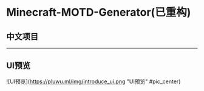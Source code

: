 # Minecraft-MOTD-Generator(已重构)  
## 中文项目
---
## UI预览
![UI预览](https://pluwu.ml/img/introduce_ui.png "UI预览" #pic_center)
